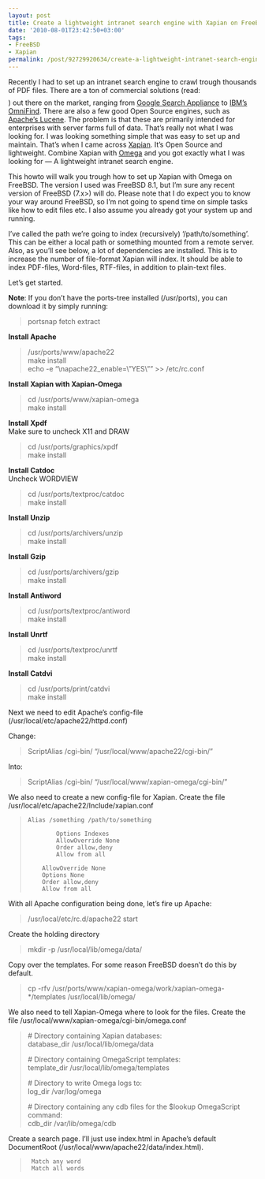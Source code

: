 ```yaml
---
layout: post
title: Create a lightweight intranet search engine with Xapian on FreeBSD
date: '2010-08-01T23:42:50+03:00'
tags:
- FreeBSD
- Xapian
permalink: /post/92729920634/create-a-lightweight-intranet-search-engine-with-xapian
---
```

Recently I had to set up an intranet search engine to crawl trough thousands of PDF files. There are a ton of commercial solutions (read: $$$$) out there on the market, ranging from [Google Search Appliance](http://www.google.com/enterprise/search/gsa.html) to [IBM’s OmniFind](http://omnifind.ibm.yahoo.net/). There are also a few good Open Source engines, such as [Apache’s Lucene](http://lucene.apache.org/java/docs/index.html). The problem is that these are primarily intended for enterprises with server farms full of data. That’s really not what I was looking for. I was looking something simple that was easy to set up and maintain. That’s when I came across [Xapian](http://xapian.org/). It’s Open Source and lightweight. Combine Xapian with [Omega](http://xapian.org/docs/omega/overview.html) and you got exactly what I was looking for — A lightweight intranet search engine.

This howto will walk you trough how to set up Xapian with Omega on FreeBSD. The version I used was FreeBSD 8.1, but I’m sure any recent version of FreeBSD (7.x>) will do. Please note that I do expect you to know your way around FreeBSD, so I’m not going to spend time on simple tasks like how to edit files etc. I also assume you already got your system up and running.

I’ve called the path we’re going to index (recursively) ‘/path/to/something’. This can be either a local path or something mounted from a remote server. Also, as you’ll see below, a lot of dependencies are installed. This is to increase the number of file-format Xapian will index. It should be able to index PDF-files, Word-files, RTF-files, in addition to plain-text files.

  
Let’s get started.

**Note**: If you don’t have the ports-tree installed (/usr/ports), you can download it by simply running:

> portsnap fetch extract

**Install Apache**

> /usr/ports/www/apache22  
> make install  
> echo -e “\\napache22_enable=\\”YES\\”” >> /etc/rc.conf

**Install Xapian with Xapian-Omega**

> cd /usr/ports/www/xapian-omega  
> make install

**Install Xpdf**  
Make sure to uncheck X11 and DRAW

> cd /usr/ports/graphics/xpdf  
> make install

**Install Catdoc**  
Uncheck WORDVIEW

> cd /usr/ports/textproc/catdoc  
> make install

**Install Unzip**

> cd /usr/ports/archivers/unzip  
> make install

**Install Gzip**

> cd /usr/ports/archivers/gzip  
> make install

**Install Antiword**

> cd /usr/ports/textproc/antiword  
> make install

**Install Unrtf**

> cd /usr/ports/textproc/unrtf  
> make install

**Install Catdvi**

> cd /usr/ports/print/catdvi  
> make install

Next we need to edit Apache’s config-file (/usr/local/etc/apache22/httpd.conf)

Change:

> ScriptAlias /cgi-bin/ “/usr/local/www/apache22/cgi-bin/”

Into:

> ScriptAlias /cgi-bin/ “/usr/local/www/xapian-omega/cgi-bin/”

We also need to create a new config-file for Xapian. Create the file /usr/local/etc/apache22/Include/xapian.conf

>     
>     Alias /something /path/to/something
>     
>             Options Indexes
>             AllowOverride None
>             Order allow,deny
>             Allow from all
>     
>         AllowOverride None
>         Options None
>         Order allow,deny
>         Allow from all
>     

With all Apache configuration being done, let’s fire up Apache:

> /usr/local/etc/rc.d/apache22 start

Create the holding directory

> mkdir -p /usr/local/lib/omega/data/

Copy over the templates. For some reason FreeBSD doesn’t do this by default.

> cp -rfv /usr/ports/www/xapian-omega/work/xapian-omega-*/templates /usr/local/lib/omega/

We also need to tell Xapian-Omega where to look for the files. Create the file /usr/local/www/xapian-omega/cgi-bin/omega.conf

> \# Directory containing Xapian databases:  
> database_dir /usr/local/lib/omega/data
> 
> \# Directory containing OmegaScript templates:  
> template_dir /usr/local/lib/omega/templates
> 
> \# Directory to write Omega logs to:  
> log_dir /var/log/omega
> 
> \# Directory containing any cdb files for the $lookup OmegaScript command:  
> cdb_dir /var/lib/omega/cdb

Create a search page. I’ll just use index.html in Apache’s default DocumentRoot (/usr/local/www/apache22/data/index.html).

>     
>     
>     
>     
>     
>     
>     
>      Match any word             
>      Match all words          
>     
>